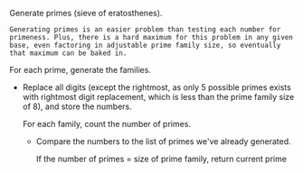 Generate primes (sieve of eratosthenes).

    Generating primes is an easier problem than testing each number for primeness. Plus, there is a hard maximum for this problem in any given base, even factoring in adjustable prime family size, so eventually that maximum can be baked in.

For each prime, generate the families.

+ Replace all digits (except the rightmost, as only 5 possible primes exists with rightmost digit replacement, which is less than the prime family size of 8), and store the numbers.

    For each family, count the number of primes.

    + Compare the numbers to the list of primes we've already generated.

        If the number of primes = size of prime family, return current prime
